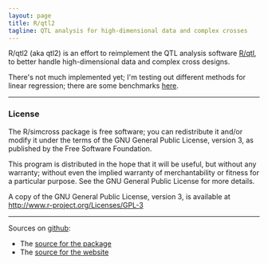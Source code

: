 ```yaml
---
layout: page
title: R/qtl2
tagline: QTL analysis for high-dimensional data and complex crosses
---
```


R/qtl2 (aka qtl2) is an effort to reimplement the QTL analysis software
[R/qtl](http://www.rqtl.org), to better handle high-dimensional data
and complex cross designs.

There's not much implemented yet; I'm testing out different methods
for linear regression; there are some benchmarks
[here](assets/vignettes/linreg_benchmarks.html).

---

### License

The R/simcross package is free software; you can redistribute it
and/or modify it under the terms of the GNU General Public License,
version 3, as published by the Free Software Foundation.

This program is distributed in the hope that it will be useful, but
without any warranty; without even the implied warranty of
merchantability or fitness for a particular purpose.  See the GNU
General Public License for more details.

A copy of the GNU General Public License, version 3, is available at
<http://www.r-project.org/Licenses/GPL-3>

---

Sources on [github](http://github.com):

- The [source for the package](https://github.com/kbroman/qtl2/tree/master)
- The [source for the website](https://github.com/kbroman/qtl2/tree/gh-pages)
